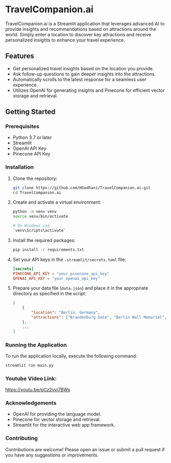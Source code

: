 # TravelCompanion.ai

TravelCompanion.ai is a Streamlit application that leverages advanced AI to provide insights and recommendations based on attractions around the world. Simply enter a location to discover key attractions and receive personalized insights to enhance your travel experience.

## Features

- Get personalized travel insights based on the location you provide.
- Ask follow-up questions to gain deeper insights into the attractions.
- Automatically scrolls to the latest response for a seamless user experience.
- Utilizes OpenAI for generating insights and Pinecone for efficient vector storage and retrieval.

## Getting Started

### Prerequisites

- Python 3.7 or later
- Streamlit
- OpenAI API Key
- Pinecone API Key

### Installation

1. Clone the repository:
    ```bash
    git clone https://github.com/HSodhani/TravelCompanion.ai.git
    cd TravelCompanion.ai
    ```

2. Create and activate a virtual environment:
    ```bash
    python -m venv venv
    source venv/bin/activate  
    
    # On Windows use 
    `venv\Scripts\activate`
    ```

3. Install the required packages:
    ```bash
    pip install -r requirements.txt
    ```

4. Set your API keys in the `.streamlit/secrets.toml` file:
    ```toml
    [secrets]
    PINECONE_API_KEY = "your_pinecone_api_key"
    OPENAI_API_KEY = "your_openai_api_key"
    ```

5. Prepare your data file (`data.json`) and place it in the appropriate directory as specified in the script:
    ```json
    [
        {
            "location": "Berlin, Germany",
            "attractions": ["Brandenburg Gate", "Berlin Wall Memorial", ...]
        },
        ...
    ]
    ```

### Running the Application

To run the application locally, execute the following command:
```bash
streamlit run main.py
```

### Youtube Video Link:
https://youtu.be/pCz2vvi7BWs

### Acknowledgements
- OpenAI for providing the language model.
- Pinecone for vector storage and retrieval.
- Streamlit for the interactive web app framework.

### Contributing
Contributions are welcome! Please open an issue or submit a pull request if you have any suggestions or improvements.
